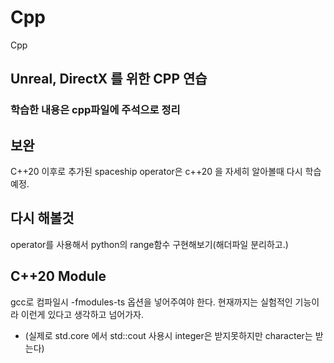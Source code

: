 # Cpp
Cpp 
## Unreal, DirectX 를 위한 CPP 연습

### 학습한 내용은 cpp파일에 주석으로 정리

## 보완 
C++20 이후로 추가된 spaceship operator은 c++20 을 자세히 알아볼때 다시 학습예정.

## 다시 해볼것
operator를 사용해서 python의 range함수 구현해보기(해더파일 분리하고.)


## C++20 Module 
gcc로 컴파일시 -fmodules-ts 옵션을 넣어주여야 한다.
현재까지는 실험적인 기능이라 이런게 있다고 생각하고 넘어가자.
* (실제로 std.core 에서 std::cout 사용시 integer은 받지못하지만 character는 받는다)
